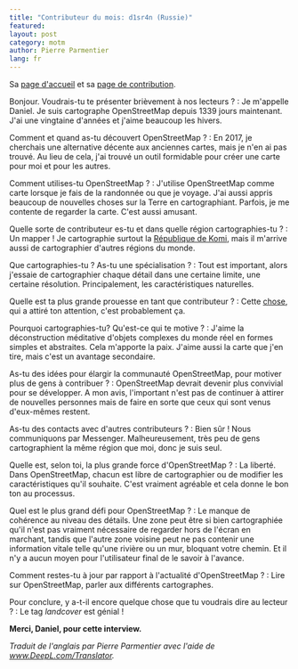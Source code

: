 ```yaml
---
title: "Contributeur du mois: d1sr4n (Russie)"
featured:
layout: post
category: motm
author: Pierre Parmentier
lang: fr
---
```


Sa [page d'accueil](https://www.openstreetmap.org/user/d1sr4n) et sa [page de contribution](https://hdyc.neis-one.org/?d1sr4n).

Bonjour. Voudrais-tu te présenter brièvement à nos lecteurs ?
: Je m'appelle Daniel. Je suis cartographe OpenStreetMap depuis 1339 jours maintenant. J'ai une vingtaine d'années et j'aime beaucoup les hivers.

Comment et quand as-tu découvert OpenStreetMap ?
: En 2017, je cherchais une alternative décente aux anciennes cartes, mais je n'en ai pas trouvé. Au lieu de cela, j'ai trouvé un outil formidable pour créer une carte pour moi et pour les autres.

Comment utilises-tu OpenStreetMap ?
: J'utilise OpenStreetMap comme carte lorsque je fais de la randonnée ou que je voyage. J'ai aussi appris beaucoup de nouvelles choses sur la Terre en cartographiant. Parfois, je me contente de regarder la carte. C'est aussi amusant.

Quelle sorte de contributeur es-tu et dans quelle région cartographies-tu ?
: Un mapper ! Je cartographie surtout la [République de Komi](https://fr.wikipedia.org/wiki/R%C3%A9publique_des_Komis), mais il m'arrive aussi de cartographier d'autres régions du monde.

Que cartographies-tu ? As-tu une spécialisation ?
: Tout est important, alors j'essaie de cartographier chaque détail dans une certaine limite, une certaine résolution. Principalement, les caractéristiques naturelles.

Quelle est ta plus grande prouesse en tant que contributeur ?
: Cette [chose](https://hdyc.neis-one.org/?d1sr4n), qui a attiré ton attention, c'est probablement ça.

Pourquoi cartographies-tu? Qu'est-ce qui te motive ?
: J'aime la déconstruction méditative d'objets complexes du monde réel en formes simples et abstraites. Cela m'apporte la paix. J'aime aussi la carte que j'en tire, mais c'est un avantage secondaire.

As-tu des idées pour élargir la communauté OpenStreetMap, pour motiver plus de gens à contribuer ?
: OpenStreetMap devrait devenir plus convivial pour se développer. A mon avis, l'important n'est pas de continuer à attirer de nouvelles personnes mais de faire en sorte que ceux qui sont venus d'eux-mêmes restent.

As-tu des contacts avec d'autres contributeurs ?
: Bien sûr ! Nous communiquons par Messenger. Malheureusement, très peu de gens cartographient la même région que moi, donc je suis seul.

Quelle est, selon toi, la plus grande force d'OpenStreetMap ?
: La liberté. Dans OpenStreetMap, chacun est libre de cartographier ou de modifier les caractéristiques qu'il souhaite. C'est vraiment agréable et cela donne le bon ton au processus.

Quel est le plus grand défi pour OpenStreetMap ?
: Le manque de cohérence au niveau des détails. Une zone peut être si bien cartographiée qu'il n'est pas vraiment nécessaire de regarder hors de l'écran en marchant, tandis que l'autre zone voisine peut ne pas contenir une information vitale telle qu'une rivière ou un mur, bloquant votre chemin. Et il n'y a aucun moyen pour l'utilisateur final de le savoir à l'avance.

Comment restes-tu à jour par rapport à l'actualité d'OpenStreetMap ?
: Lire sur OpenStreetMap, parler aux différents cartographes.

Pour conclure, y a-t-il encore quelque chose que tu voudrais dire au lecteur ?
: Le tag _landcover_ est génial !

**Merci, Daniel, pour cette interview.**

*Traduit de l'anglais par Pierre Parmentier avec l'aide de www.DeepL.com/Translator.*
